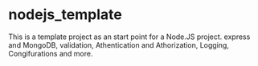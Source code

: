 # nodejs_template
This is a template project as an start point for a Node.JS project. express and MongoDB, validation, Athentication and Athorization, Logging, Congifurations and more.
